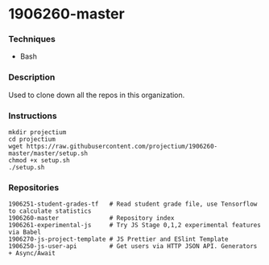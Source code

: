 # 1906260-master

### Techniques

- Bash

### Description

Used to clone down all the repos in this organization.

### Instructions

```
mkdir projectium
cd projectium
wget https://raw.githubusercontent.com/projectium/1906260-master/master/setup.sh
chmod +x setup.sh
./setup.sh
```

### Repositories

```
1906251-student-grades-tf   # Read student grade file, use Tensorflow to calculate statistics
1906260-master              # Repository index
1906261-experimental-js     # Try JS Stage 0,1,2 experimental features via Babel
1906270-js-project-template # JS Prettier and ESlint Template
1906250-js-user-api         # Get users via HTTP JSON API. Generators + Async/Await
```

